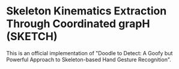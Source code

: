 #  Skeleton Kinematics Extraction Through Coordinated grapH (SKETCH) 
This is an official implementation of "Doodle to Detect: A Goofy but Powerful Approach to Skeleton-based Hand Gesture Recognition".

